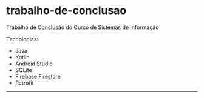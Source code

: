 # trabalho-de-conclusao

Trabalho de Conclusão do Curso de Sistemas de Informação
 
Tecnologias:
<ul>
  <li>Java</li>
  <li>Kotlin</li>
  <li>Android Studio</li>
  <li>SQLite</li>
  <li>Firebase Firestore</li>
  <li>Retrofit</li>
</ul>
<hr>
